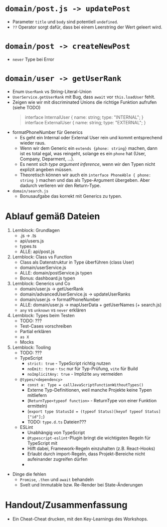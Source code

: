 # `domain/post.js -> updatePost`
- Parameter `title` und `body` sind potentiell `undefined`.
- `??` Operator sorgt dafür, dass bei einem Leerstring der Wert geleert wird.

# `domain/post -> createNewPost`
- `never` Type bei Error

# `domain/user -> getUserRank`
- Enum `UserRank` vs String-Literal-Union
- `UserService.getUserRank` mit Bug, dass `await` vor `this.loadUser` fehlt. 
- Zeigen wie wir mit discriminated Unions die richtige Funktion aufrufen (siehe TODO)
  > interface InternalUser {
  >   name: string;
  >   type: "INTERNAL";
  > }
  > interface ExternalUser {
  >   name: string;
  >   type: "EXTERNAL";
  > }
- formatPhoneNumber für Generics
  - Es geht ein Internal oder External User rein und kommt entsprechend wieder raus.
  - Wenn wir dem Generic ein `extends {phone: string}` machen, dann ist es total egal, was reingeht, solange es ein `phone` hat (User, Company, Deparment, ...).
  - Es nennt sich _type argument inference_, wenn wir den Typen nicht explizit angeben müssen.
  - Theoretisch können wir auch ein `interface PhoneAble { phone: string }` machen und das als Type-Argument übergeben. Aber dadurch verlieren wir den Return-Type.
- `domain/search.js`
  - Bonusaufgabe das korrekt mit Generics zu typen.

# Ablauf gemäß Dateien

1. Lernblock: Grundlagen
   - .js -> .ts
   - api/users.js
   - types.ts
   - ALLE: api/post.js
2. Lernblock: Class vs Function
   - Class als Datenstruktur in Type überführen (class User)
   - domain/userService.js
   - ALLE: domain/postService.js typen
   - Bonus: dashboard.js typen
3. Lernblock: Generics und Co
   - domain/user.js -> getUserRank
   - domain/advancedUserService.js -> updateUserRanks
   - domain/user.js -> formatPhoneNumber
   - ALLE: domain/user.js -> mapUserData + getUserNames (+ search.js)
   - `any` vs `unknown` vs `never` erklären
4. Lernblock: Types beim Testen
   - TODO: ???
   - Test-Cases vorschreiben
   - Partial erklären
   - `as X`
   - Mocks
5. Lernblock: Tooling
   - TODO: ???
   - TypeScript
     - `strict: true` - TypeScript richtig nutzen
     - `noEmit: true` - `tsc` nur für Typ-Prüfung, `vite` für Build
     - `noImplicitAny: true` - Implizite `any` vermeiden
   - `@types/<dependency>`
     - `const a: Type = callJavaScriptFunctionWithoutTypes()`
     - Externe Typ-Definitionen, weil manche Projekte keine Typen mitliefern
     - (`ReturnType<typeof function>` - ReturnType von einer Funktion ermitteln)
     - (`export type StatusId = (typeof Status)[keyof typeof Status]["id"];`)
     - TODO: `type.d.ts` Dateien???
   - ESLint
     - Unabhängig von TypeScript
     - `@typescript-eslint`-Plugin bringt die wichtigsten Regeln für TypeScript mit
     - Hilft dabei, Framework-Regeln einzuhalten (z.B. React-Hooks)
     - Erlaubt durch import-Regeln, dass Projekt-Bereiche nicht aufeinander zugreifen dürfen
     - 

- Dinge die fehlen
  - `Promise`, `.then` und `await` behandeln
  - Svelt und Immutable bzw. Re-Render bei State-Änderungen

# Handout/Zusammenfassung

- Ein Cheat-Cheat drucken, mit den Key-Learnings des Workshops.
